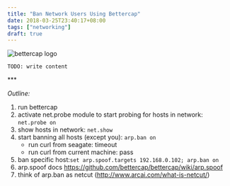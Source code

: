 ```yaml
---
title: "Ban Network Users Using Bettercap"
date: 2018-03-25T23:40:17+08:00
tags: ["networking"]
draft: true
---
```


![bettercap logo](/images/bettercap/bettercap-logo-sm.png#featured)

`TODO: write content` 






<p class="text-center">***</p>

*Outline:*

1. run bettercap
2. activate net.probe module to start probing for hosts in network: `net.probe on`
3. show hosts in network: `net.show`
4. start banning all hosts (except you): `arp.ban on`
    - run curl from seagate: timeout
    - run curl from current machine: pass
5. ban specific host:`set arp.spoof.targets 192.168.0.102; arp.ban on`
6. arp.spoof docs https://github.com/bettercap/bettercap/wiki/arp.spoof
7. think of arp.ban  as netcut (http://www.arcai.com/what-is-netcut/)